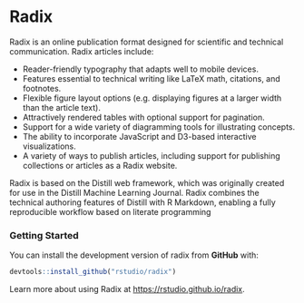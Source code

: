 Radix
================

<!-- README.md is generated from README.Rmd. Please edit that file -->

Radix is an online publication format designed for scientific and
technical communication. Radix articles include:

  - Reader-friendly typography that adapts well to mobile devices.
  - Features essential to technical writing like LaTeX math, citations,
    and footnotes.
  - Flexible figure layout options (e.g. displaying figures at a larger
    width than the article text).
  - Attractively rendered tables with optional support for pagination.
  - Support for a wide variety of diagramming tools for illustrating
    concepts.
  - The ability to incorporate JavaScript and D3-based interactive
    visualizations.
  - A variety of ways to publish articles, including support for
    publishing collections or articles as a Radix website.

Radix is based on the Distill web framework, which was originally
created for use in the Distill Machine Learning Journal. Radix combines
the technical authoring features of Distill with R Markdown, enabling a
fully reproducible workflow based on literate programming

### Getting Started

You can install the development version of radix from **GitHub** with:

``` r
devtools::install_github("rstudio/radix")
```

Learn more about using Radix at <https://rstudio.github.io/radix>.
